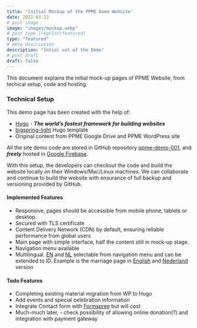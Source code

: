 ```yaml
---
title: "Initial Mockup of the PPME Demo Website"
date: 2022-03-12
# post image
image: "images/mockup.webp"
# post type (regular/featured)
type: "featured"
# meta description
description: "Intial set of the Demo"
# post draft
draft: false
---
```



This document explains the initial mock-up pages of PPME Website, from techical setup, code and hosting.

### Technical Setup
This demo page has been created with the help of:
* [Hugo](https://gohugo.io/) - ***The world’s fastest framework for building websites***
* [bigspring-light](https://github.com/themefisher/bigspring-light) Hugo template
* Original content from PPME Google Drive and PPME WordPress site


All the site demo code are stored in GitHub repository [ppme-demo-001](https://github.com/rostiarso/ppme-demo-001), and ***freely*** hosted in [Google Firebase](https://firebase.google.com/).

With this setup, the developers can checkout the code and build the website locally on their Windows/Mac/Linux machines.
We can collaborate and continue to build the website with ensurance of full backup and versioning provided by GitHub.

#### Implemented Features

* Responsive, pages should be accessible from mobile phone, tablets or desktop.
* Secured with TLS certificate
* Content Delivery Network (CDN) by default, ensuring reliable performance from global users
* Main page with simple interface, half the content still in mock-up stage.
* Navigation menu available 
* Multilingual. [EN](/) and [NL](/nl/) selectable from navigation menu and can be extended to ID. Example is the marriage page in [English](https://ppme-demo-001.web.app/ibadah/marriage/) and [Nederland](https://ppme-demo-001.web.app/nl/ibadah/marriage/) version

#### Todo Features

* Completing existing material migration from WP to Hugo
* Add events and special celebration information 
* Integrate Contact form with [Formspree](https://formspree.io/plans) but will cost
* Much-much later, - check possibility of allowing online donation(?) and integration with payment gateway
